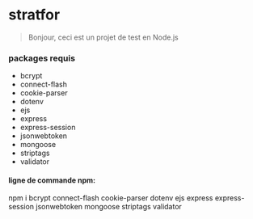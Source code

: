 # stratfor
>Bonjour, ceci est un projet de test en Node.js  

### packages requis
* bcrypt
* connect-flash
* cookie-parser
* dotenv
* ejs
* express
* express-session
* jsonwebtoken
* mongoose
* striptags
* validator

#### ligne de commande npm:
npm i bcrypt connect-flash cookie-parser dotenv ejs express express-session jsonwebtoken mongoose striptags validator
